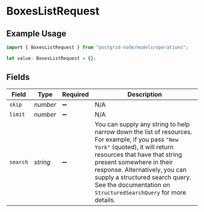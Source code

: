 # BoxesListRequest

## Example Usage

```typescript
import { BoxesListRequest } from "postgrid-node/models/operations";

let value: BoxesListRequest = {};
```

## Fields

| Field                                                                                                                                                                                                                                                                                                                                | Type                                                                                                                                                                                                                                                                                                                                 | Required                                                                                                                                                                                                                                                                                                                             | Description                                                                                                                                                                                                                                                                                                                          |
| ------------------------------------------------------------------------------------------------------------------------------------------------------------------------------------------------------------------------------------------------------------------------------------------------------------------------------------ | ------------------------------------------------------------------------------------------------------------------------------------------------------------------------------------------------------------------------------------------------------------------------------------------------------------------------------------ | ------------------------------------------------------------------------------------------------------------------------------------------------------------------------------------------------------------------------------------------------------------------------------------------------------------------------------------ | ------------------------------------------------------------------------------------------------------------------------------------------------------------------------------------------------------------------------------------------------------------------------------------------------------------------------------------ |
| `skip`                                                                                                                                                                                                                                                                                                                               | *number*                                                                                                                                                                                                                                                                                                                             | :heavy_minus_sign:                                                                                                                                                                                                                                                                                                                   | N/A                                                                                                                                                                                                                                                                                                                                  |
| `limit`                                                                                                                                                                                                                                                                                                                              | *number*                                                                                                                                                                                                                                                                                                                             | :heavy_minus_sign:                                                                                                                                                                                                                                                                                                                   | N/A                                                                                                                                                                                                                                                                                                                                  |
| `search`                                                                                                                                                                                                                                                                                                                             | *string*                                                                                                                                                                                                                                                                                                                             | :heavy_minus_sign:                                                                                                                                                                                                                                                                                                                   | You can supply any string to help narrow down the list of resources. For example, if you pass `"New York"` (quoted), it will return resources that have that string present somewhere in their response. Alternatively, you can supply a structured search query. See the documentation on `StructuredSearchQuery` for more details. |